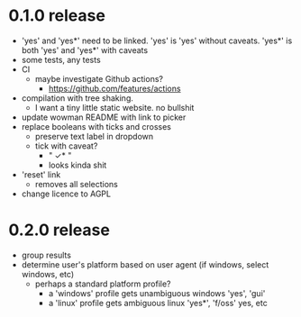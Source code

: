 # 0.1.0 release

* 'yes' and 'yes\*' need to be linked. 'yes' is 'yes' without caveats. 'yes\*' is both 'yes' and 'yes*' with caveats
* some tests, any tests
* CI
    - maybe investigate Github actions?
        - https://github.com/features/actions
* compilation with tree shaking. 
    - I want a tiny little static website. no bullshit
* update wowman README with link to picker
* replace booleans with ticks and crosses
    - preserve text label in dropdown
    - tick with caveat? 
        - "  ✓*  "
        - looks kinda shit
* 'reset' link
    - removes all selections
* change licence to AGPL

# 0.2.0 release

* group results
* determine user's platform based on user agent (if windows, select windows, etc)
    - perhaps a standard platform profile? 
        - a 'windows' profile gets unambiguous windows 'yes', 'gui'
        - a 'linux' profile gets ambiguous linux 'yes*', 'f/oss' yes, etc
